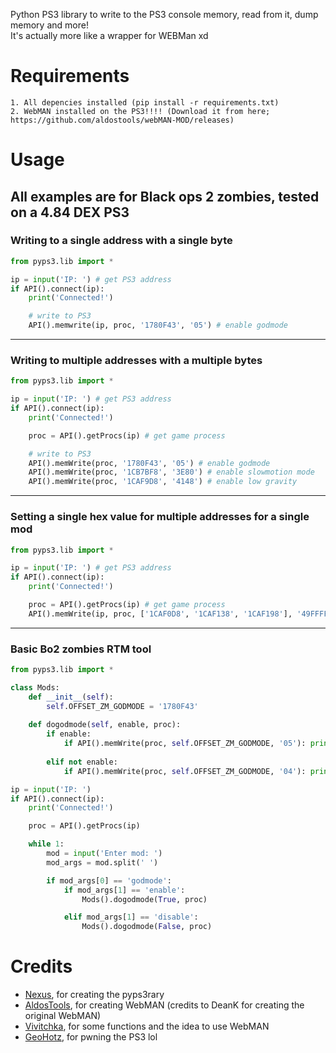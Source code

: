 Python PS3 library to write to the PS3 console memory, read from it, dump memory and more! <br>
It's actually more like a wrapper for WEBMan xd

# Requirements
```
1. All depencies installed (pip install -r requirements.txt)
2. WebMAN installed on the PS3!!!! (Download it from here; https://github.com/aldostools/webMAN-MOD/releases)
```

# Usage
## All examples are for Black ops 2 zombies, tested on a 4.84 DEX PS3

### Writing to a single address with a single byte
```py
from pyps3.lib import *

ip = input('IP: ') # get PS3 address
if API().connect(ip):
    print('Connected!')

    # write to PS3
    API().memwrite(ip, proc, '1780F43', '05') # enable godmode
```

----

### Writing to multiple addresses with a multiple bytes
```py
from pyps3.lib import *

ip = input('IP: ') # get PS3 address
if API().connect(ip):
    print('Connected!')

    proc = API().getProcs(ip) # get game process

    # write to PS3
    API().memWrite(proc, '1780F43', '05') # enable godmode
    API().memWrite(proc, '1CB7BF8', '3E80') # enable slowmotion mode
    API().memWrite(proc, '1CAF9D8', '4148') # enable low gravity
```

----

### Setting a single hex value for multiple addresses for a single mod
```py
from pyps3.lib import *

ip = input('IP: ') # get PS3 address
if API().connect(ip):
    print('Connected!')

    proc = API().getProcs(ip) # get game process
    API().memWrite(ip, proc, ['1CAF0D8', '1CAF138', '1CAF198'], '49FFFF') # write to the memory
```

----

### Basic Bo2 zombies RTM tool
```py
from pyps3.lib import *

class Mods:
    def __init__(self):
        self.OFFSET_ZM_GODMODE = '1780F43'
    
    def dogodmode(self, enable, proc):
        if enable:
            if API().memWrite(proc, self.OFFSET_ZM_GODMODE, '05'): print('Godmode enabled')
        
        elif not enable:
            if API().memWrite(proc, self.OFFSET_ZM_GODMODE, '04'): print('Godmode disabled')

ip = input('IP: ')
if API().connect(ip):
    print('Connected!')

    proc = API().getProcs(ip)

    while 1:
        mod = input('Enter mod: ')
        mod_args = mod.split(' ')

        if mod_args[0] == 'godmode':
            if mod_args[1] == 'enable':
                Mods().dogodmode(True, proc)

            elif mod_args[1] == 'disable':
                Mods().dogodmode(False, proc)
```

# Credits
- [Nexus](https://github.com/Nexuzzzz), for creating the pyps3rary
- [AldosTools](https://github.com/aldostools), for creating WebMAN (credits to DeanK for creating the original WebMAN)
- [Vivitchka](https://github.com/inthecatsdreams), for some functions and the idea to use WebMAN 
- [GeoHotz](https://github.com/geohot), for pwning the PS3 lol